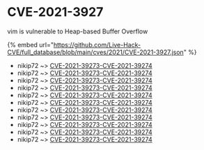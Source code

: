# CVE-2021-3927

vim is vulnerable to Heap-based Buffer Overflow

{% embed url="https://github.com/Live-Hack-CVE/full_database/blob/main/cves/2021/CVE-2021-3927.json" %}


* nikip72 ~> [CVE-2021-39273-CVE-2021-39274](https://www.alice-snow.ru/2021/database/cve-2021-3927/cve-2021-39273-cve-2021-39274-nikip72)
* nikip72 ~> [CVE-2021-39273-CVE-2021-39274](https://www.alice-snow.ru/2021/database/cve-2021-3927/cve-2021-39273-cve-2021-39274-nikip72)
* nikip72 ~> [CVE-2021-39273-CVE-2021-39274](https://www.alice-snow.ru/2021/database/cve-2021-3927/cve-2021-39273-cve-2021-39274-nikip72)
* nikip72 ~> [CVE-2021-39273-CVE-2021-39274](https://www.alice-snow.ru/2021/database/cve-2021-3927/cve-2021-39273-cve-2021-39274-nikip72)
* nikip72 ~> [CVE-2021-39273-CVE-2021-39274](https://www.alice-snow.ru/2021/database/cve-2021-3927/cve-2021-39273-cve-2021-39274-nikip72)
* nikip72 ~> [CVE-2021-39273-CVE-2021-39274](https://www.alice-snow.ru/2021/database/cve-2021-3927/cve-2021-39273-cve-2021-39274-nikip72)
* nikip72 ~> [CVE-2021-39273-CVE-2021-39274](https://www.alice-snow.ru/2021/database/cve-2021-3927/cve-2021-39273-cve-2021-39274-nikip72)
* nikip72 ~> [CVE-2021-39273-CVE-2021-39274](https://www.alice-snow.ru/2021/database/cve-2021-3927/cve-2021-39273-cve-2021-39274-nikip72)
* nikip72 ~> [CVE-2021-39273-CVE-2021-39274](https://www.alice-snow.ru/2021/database/cve-2021-3927/cve-2021-39273-cve-2021-39274-nikip72)
* nikip72 ~> [CVE-2021-39273-CVE-2021-39274](https://www.alice-snow.ru/2021/database/cve-2021-3927/cve-2021-39273-cve-2021-39274-nikip72)
* nikip72 ~> [CVE-2021-39273-CVE-2021-39274](https://www.alice-snow.ru/2021/database/cve-2021-3927/cve-2021-39273-cve-2021-39274-nikip72)